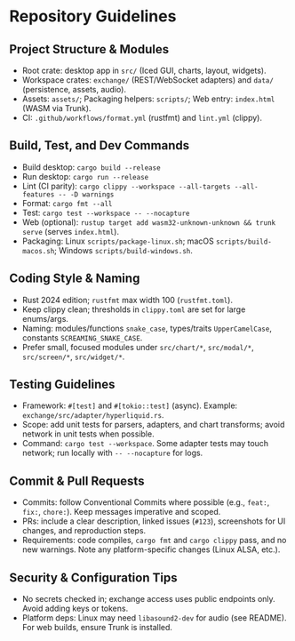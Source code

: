 # Repository Guidelines

## Project Structure & Modules
- Root crate: desktop app in `src/` (Iced GUI, charts, layout, widgets).
- Workspace crates: `exchange/` (REST/WebSocket adapters) and `data/` (persistence, assets, audio).
- Assets: `assets/`; Packaging helpers: `scripts/`; Web entry: `index.html` (WASM via Trunk).
- CI: `.github/workflows/format.yml` (rustfmt) and `lint.yml` (clippy).

## Build, Test, and Dev Commands
- Build desktop: `cargo build --release`
- Run desktop: `cargo run --release`
- Lint (CI parity): `cargo clippy --workspace --all-targets --all-features -- -D warnings`
- Format: `cargo fmt --all`
- Test: `cargo test --workspace -- --nocapture`
- Web (optional): `rustup target add wasm32-unknown-unknown && trunk serve` (serves `index.html`).
- Packaging: Linux `scripts/package-linux.sh`; macOS `scripts/build-macos.sh`; Windows `scripts/build-windows.sh`.

## Coding Style & Naming
- Rust 2024 edition; `rustfmt` max width 100 (`rustfmt.toml`).
- Keep clippy clean; thresholds in `clippy.toml` are set for large enums/args.
- Naming: modules/functions `snake_case`, types/traits `UpperCamelCase`, constants `SCREAMING_SNAKE_CASE`.
- Prefer small, focused modules under `src/chart/*`, `src/modal/*`, `src/screen/*`, `src/widget/*`.

## Testing Guidelines
- Framework: `#[test]` and `#[tokio::test]` (async). Example: `exchange/src/adapter/hyperliquid.rs`.
- Scope: add unit tests for parsers, adapters, and chart transforms; avoid network in unit tests when possible.
- Command: `cargo test --workspace`. Some adapter tests may touch network; run locally with `-- --nocapture` for logs.

## Commit & Pull Requests
- Commits: follow Conventional Commits where possible (e.g., `feat:`, `fix:`, `chore:`). Keep messages imperative and scoped.
- PRs: include a clear description, linked issues (`#123`), screenshots for UI changes, and reproduction steps.
- Requirements: code compiles, `cargo fmt` and `cargo clippy` pass, and no new warnings. Note any platform-specific changes (Linux ALSA, etc.).

## Security & Configuration Tips
- No secrets checked in; exchange access uses public endpoints only. Avoid adding keys or tokens.
- Platform deps: Linux may need `libasound2-dev` for audio (see README). For web builds, ensure Trunk is installed.
